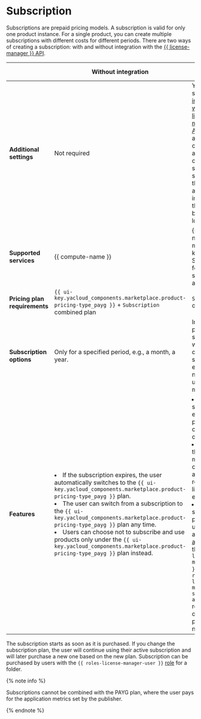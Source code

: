 # Subscription

Subscriptions are prepaid pricing models. A subscription is valid for only one product instance. For a single product, you can create multiple subscriptions with different costs for different periods. There are two ways of creating a subscription: with and without integration with the [{{ license-manager }} API](../license-manager/api-ref/index.md).

|   | **Without integration** | **With integration** |
|---|----------------|---------------|
| **Additional settings** | Not required | You need to set up [integration with the {{ license-manager }} API](../operations/license-manager-integration.md) yourself and revise the code of your application to check the status of subscriptions, their types, and implement the relevant business logic. |
| **Supported services** | {{ compute-name }} | {{ compute-name }}, {{ managed-k8s-name }}, SaaS; support for other services to be added later. |
| **Pricing plan requirements** | `{{ ui-key.yacloud_components.marketplace.product-pricing-type_payg }}` + `Subscription` combined plan | `Subscription` only |
| **Subscription options** | Only for a specified period, e.g., a month, a year. | In addition to periodic subscriptions, we offer custom subscriptions, e.g., for a number of users per month, etc. |
| **Features** | <li>If the subscription expires, the user automatically switches to the `{{ ui-key.yacloud_components.marketplace.product-pricing-type_payg }}` plan.</li><li>The user can switch from a subscription to the `{{ ui-key.yacloud_components.marketplace.product-pricing-type_payg }}` plan any time.</li><li>Users can choose not to subscribe and use products only under the `{{ ui-key.yacloud_components.marketplace.product-pricing-type_payg }}` plan instead.</li> | <li>If the subscription expires, the product will cease to operate.</li><li>It is up to the partner to monitor consumption and user restrictions if limits are exceeded.</li><li>When starting a product, the user must link a [service account](../../iam/concepts/users/service-accounts.md) with the `{{ roles-license-manager-user }}` and `{{ roles-license-manager-subscription-agent }}` roles, otherwise the product will not work.</li> |

The subscription starts as soon as it is purchased. If you change the subscription plan, the user will continue using their active subscription and will later purchase a new one based on the new plan. Subscription can be purchased by users with the `{{ roles-license-manager-user }}` [role](../../iam/concepts/access-control/roles.md) for a folder.

{% note info %}

Subscriptions cannot be combined with the PAYG plan, where the user pays for the application metrics set by the publisher.

{% endnote %}
